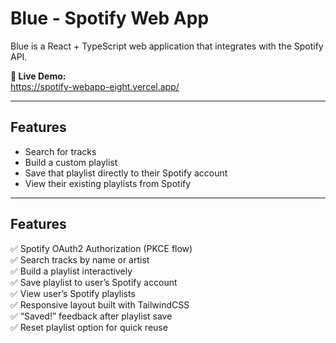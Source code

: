 # Blue - Spotify Web App

Blue is a React + TypeScript web application that integrates with the Spotify API.  

**🔗 Live Demo:**  
https://spotify-webapp-eight.vercel.app/

---
## Features

- Search for tracks
- Build a custom playlist
- Save that playlist directly to their Spotify account
- View their existing playlists from Spotify

---

## Features

✅ Spotify OAuth2 Authorization (PKCE flow)  
✅ Search tracks by name or artist  
✅ Build a playlist interactively  
✅ Save playlist to user’s Spotify account  
✅ View user’s Spotify playlists  
✅ Responsive layout built with TailwindCSS  
✅ “Saved!” feedback after playlist save  
✅ Reset playlist option for quick reuse

